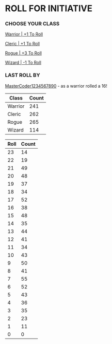 # ROLL FOR INITIATIVE
### CHOOSE YOUR CLASS

[Warrior | +1 To Roll](https://github.com/benjaminsampica/benjaminsampica/issues/new?title=roll%7Cwarrior&body=Just+click+%27Submit+new+issue%27.)

[Cleric | +1 To Roll](https://github.com/benjaminsampica/benjaminsampica/issues/new?title=roll%7Ccleric&body=Just+click+%27Submit+new+issue%27.)

[Rogue | +3 To Roll](https://github.com/benjaminsampica/benjaminsampica/issues/new?title=roll%7Crogue&body=Just+click+%27Submit+new+issue%27.)

[Wizard | -1 To Roll](https://github.com/benjaminsampica/benjaminsampica/issues/new?title=roll%7Cwizard&body=Just+click+%27Submit+new+issue%27.)
### LAST ROLL BY
[MasterCoder1234567890](https://www.github.com/MasterCoder1234567890) - as a warrior rolled a 16!

|Class|Count|
|-|-|
|Warrior|241|
|Cleric|262|
|Rogue|265|
|Wizard|114|

|Roll|Count|
|-|-|
|23|14
|22|19
|21|49
|20|48
|19|37
|18|34
|17|52
|16|38
|15|48
|14|35
|13|44
|12|41
|11|34
|10|43
|9|50
|8|41
|7|55
|6|52
|5|43
|4|36
|3|35
|2|23
|1|11
|0|0
